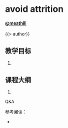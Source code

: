 <!--
title: avoid attrition
description: 
-->

avoid attrition
=======

#### [@meathill](https://weibo.com/meathill/)

<!-- page -->

{{> author}}

<!-- page -->

## 教学目标

1. 

<!-- page -->

## 课程大纲

1. 

<!-- page -->



<!-- page -->

Q&A

<!-- page -->

参考阅读：

* 
